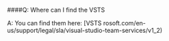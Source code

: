 ####Q:	Where can I find the VSTS 

A:	You can find them here: [VSTS rosoft.com/en-us/support/legal/sla/visual-studio-team-services/v1_2)
